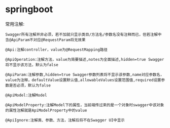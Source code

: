 # springboot
常用注解:
 
    Swagger所有注解并非必须，若不加就只显示类目/方法名/参数名没有注释而已，但若注解中含@ApiParam不对应@RequestParam将无效果
 
    @Api:注解controller，value为@RequestMapping路径
 
    @ApiOperation:注解方法，value为简要描述,notes为全面描述,hidden=true Swagger将不显示该方法，默认为false
 
    @ApiParam:注解参数,hidden=true Swagger参数列表将不显示该参数,name对应参数名，value为注释，defaultValue设置默认值,allowableValues设置范围值,required设置参数是否必须，默认为false
 
    @ApiModel:注解Model
 
    @ApiModelProperty:注解Model下的属性，当前端传过来的是一个对象时swagger中该对象的属性注解就是ApiModelProperty中的value
 
    @ApiIgnore:注解类、参数、方法，注解后将不在Swagger UI中显示